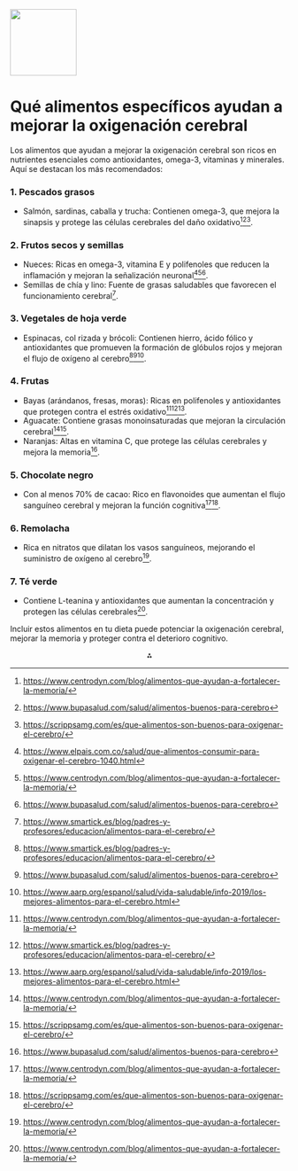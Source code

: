 <img src="https://r2cdn.perplexity.ai/pplx-full-logo-primary-dark%402x.png" class="logo" width="120"/>

# Qué alimentos específicos ayudan a mejorar la oxigenación cerebral

Los alimentos que ayudan a mejorar la oxigenación cerebral son ricos en nutrientes esenciales como antioxidantes, omega-3, vitaminas y minerales. Aquí se destacan los más recomendados:

### **1. Pescados grasos**

- Salmón, sardinas, caballa y trucha: Contienen omega-3, que mejora la sinapsis y protege las células cerebrales del daño oxidativo[^2][^4][^5].


### **2. Frutos secos y semillas**

- Nueces: Ricas en omega-3, vitamina E y polifenoles que reducen la inflamación y mejoran la señalización neuronal[^1][^2][^4].
- Semillas de chía y lino: Fuente de grasas saludables que favorecen el funcionamiento cerebral[^3].


### **3. Vegetales de hoja verde**

- Espinacas, col rizada y brócoli: Contienen hierro, ácido fólico y antioxidantes que promueven la formación de glóbulos rojos y mejoran el flujo de oxígeno al cerebro[^3][^4][^6].


### **4. Frutas**

- Bayas (arándanos, fresas, moras): Ricas en polifenoles y antioxidantes que protegen contra el estrés oxidativo[^2][^3][^6].
- Aguacate: Contiene grasas monoinsaturadas que mejoran la circulación cerebral[^2][^5].
- Naranjas: Altas en vitamina C, que protege las células cerebrales y mejora la memoria[^4].


### **5. Chocolate negro**

- Con al menos 70% de cacao: Rico en flavonoides que aumentan el flujo sanguíneo cerebral y mejoran la función cognitiva[^2][^5].


### **6. Remolacha**

- Rica en nitratos que dilatan los vasos sanguíneos, mejorando el suministro de oxígeno al cerebro[^2].


### **7. Té verde**

- Contiene L-teanina y antioxidantes que aumentan la concentración y protegen las células cerebrales[^2].

Incluir estos alimentos en tu dieta puede potenciar la oxigenación cerebral, mejorar la memoria y proteger contra el deterioro cognitivo.

<div style="text-align: center">⁂</div>

[^1]: https://www.elpais.com.co/salud/que-alimentos-consumir-para-oxigenar-el-cerebro-1040.html

[^2]: https://www.centrodyn.com/blog/alimentos-que-ayudan-a-fortalecer-la-memoria/

[^3]: https://www.smartick.es/blog/padres-y-profesores/educacion/alimentos-para-el-cerebro/

[^4]: https://www.bupasalud.com/salud/alimentos-buenos-para-cerebro

[^5]: https://scrippsamg.com/es/que-alimentos-son-buenos-para-oxigenar-el-cerebro/

[^6]: https://www.aarp.org/espanol/salud/vida-saludable/info-2019/los-mejores-alimentos-para-el-cerebro.html

[^7]: https://www.bonusan.es/professional/blog/comida-para-el-cerebro-alimentos-que-mejoran-tu-concentracion-y-tu-memoria

[^8]: https://www.nationalgeographic.com.es/ciencia/5-tipos-alimentos-que-ayudan-a-tu-cerebro_20292

